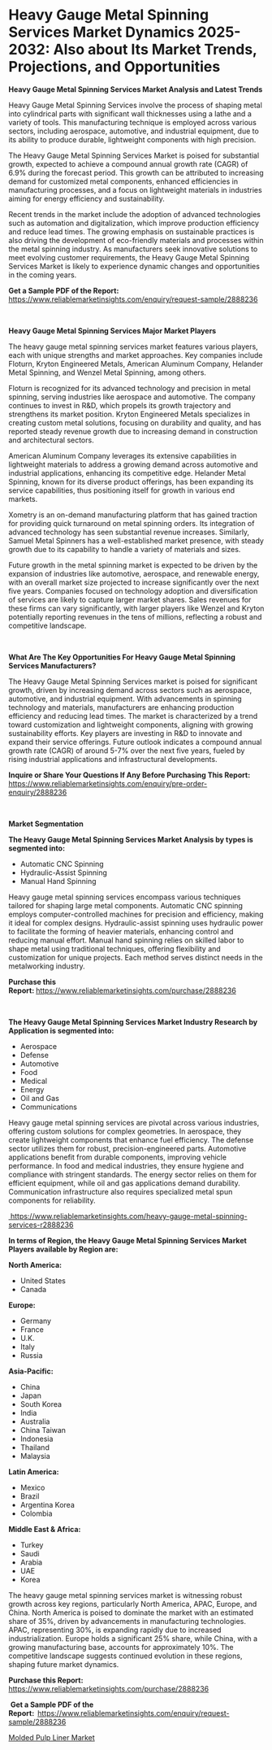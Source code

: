 <p><h1>Heavy Gauge Metal Spinning Services Market Dynamics 2025-2032: Also about Its Market Trends, Projections, and Opportunities</h1></p><p><strong>Heavy Gauge Metal Spinning Services Market Analysis and Latest Trends</strong></p>
<p><p>Heavy Gauge Metal Spinning Services involve the process of shaping metal into cylindrical parts with significant wall thicknesses using a lathe and a variety of tools. This manufacturing technique is employed across various sectors, including aerospace, automotive, and industrial equipment, due to its ability to produce durable, lightweight components with high precision.</p><p>The Heavy Gauge Metal Spinning Services Market is poised for substantial growth, expected to achieve a compound annual growth rate (CAGR) of 6.9% during the forecast period. This growth can be attributed to increasing demand for customized metal components, enhanced efficiencies in manufacturing processes, and a focus on lightweight materials in industries aiming for energy efficiency and sustainability. </p><p>Recent trends in the market include the adoption of advanced technologies such as automation and digitalization, which improve production efficiency and reduce lead times. The growing emphasis on sustainable practices is also driving the development of eco-friendly materials and processes within the metal spinning industry. As manufacturers seek innovative solutions to meet evolving customer requirements, the Heavy Gauge Metal Spinning Services Market is likely to experience dynamic changes and opportunities in the coming years.</p></p>
<p><strong>Get a Sample PDF of the Report:&nbsp;</strong> <a href="https://www.reliablemarketinsights.com/enquiry/request-sample/2888236?utm_campaign=3204&utm_medium=2&utm_source=Github&utm_content=ia&utm_term=14032025&utm_id=heavy-gauge-metal-spinning-services">https://www.reliablemarketinsights.com/enquiry/request-sample/2888236</a></p>
<p>&nbsp;</p>
<p><strong>Heavy Gauge Metal Spinning Services Major Market Players</strong></p>
<p><p>The heavy gauge metal spinning services market features various players, each with unique strengths and market approaches. Key companies include Floturn, Kryton Engineered Metals, American Aluminum Company, Helander Metal Spinning, and Wenzel Metal Spinning, among others.</p><p>Floturn is recognized for its advanced technology and precision in metal spinning, serving industries like aerospace and automotive. The company continues to invest in R&D, which propels its growth trajectory and strengthens its market position. Kryton Engineered Metals specializes in creating custom metal solutions, focusing on durability and quality, and has reported steady revenue growth due to increasing demand in construction and architectural sectors.</p><p>American Aluminum Company leverages its extensive capabilities in lightweight materials to address a growing demand across automotive and industrial applications, enhancing its competitive edge. Helander Metal Spinning, known for its diverse product offerings, has been expanding its service capabilities, thus positioning itself for growth in various end markets.</p><p>Xometry is an on-demand manufacturing platform that has gained traction for providing quick turnaround on metal spinning orders. Its integration of advanced technology has seen substantial revenue increases. Similarly, Samuel Metal Spinners has a well-established market presence, with steady growth due to its capability to handle a variety of materials and sizes.</p><p>Future growth in the metal spinning market is expected to be driven by the expansion of industries like automotive, aerospace, and renewable energy, with an overall market size projected to increase significantly over the next five years. Companies focused on technology adoption and diversification of services are likely to capture larger market shares. Sales revenues for these firms can vary significantly, with larger players like Wenzel and Kryton potentially reporting revenues in the tens of millions, reflecting a robust and competitive landscape.</p></p>
<p>&nbsp;</p>
<p><strong>What Are The Key Opportunities For Heavy Gauge Metal Spinning Services Manufacturers?</strong></p>
<p><p>The Heavy Gauge Metal Spinning Services market is poised for significant growth, driven by increasing demand across sectors such as aerospace, automotive, and industrial equipment. With advancements in spinning technology and materials, manufacturers are enhancing production efficiency and reducing lead times. The market is characterized by a trend toward customization and lightweight components, aligning with growing sustainability efforts. Key players are investing in R&D to innovate and expand their service offerings. Future outlook indicates a compound annual growth rate (CAGR) of around 5-7% over the next five years, fueled by rising industrial applications and infrastructural developments.</p></p>
<p><strong>Inquire or Share Your Questions If Any Before Purchasing This Report:</strong> <a href="https://www.reliablemarketinsights.com/enquiry/pre-order-enquiry/2888236?utm_campaign=3204&utm_medium=2&utm_source=Github&utm_content=ia&utm_term=14032025&utm_id=heavy-gauge-metal-spinning-services">https://www.reliablemarketinsights.com/enquiry/pre-order-enquiry/2888236</a></p>
<p>&nbsp;</p>
<p><strong>Market Segmentation</strong></p>
<p><strong>The Heavy Gauge Metal Spinning Services Market Analysis by types is segmented into:</strong></p>
<p><ul><li>Automatic CNC Spinning</li><li>Hydraulic-Assist Spinning</li><li>Manual Hand Spinning</li></ul></p>
<p><p>Heavy gauge metal spinning services encompass various techniques tailored for shaping large metal components. Automatic CNC spinning employs computer-controlled machines for precision and efficiency, making it ideal for complex designs. Hydraulic-assist spinning uses hydraulic power to facilitate the forming of heavier materials, enhancing control and reducing manual effort. Manual hand spinning relies on skilled labor to shape metal using traditional techniques, offering flexibility and customization for unique projects. Each method serves distinct needs in the metalworking industry.</p></p>
<p><strong>Purchase this Report:&nbsp;</strong><a href="https://www.reliablemarketinsights.com/purchase/2888236?utm_campaign=3204&utm_medium=2&utm_source=Github&utm_content=ia&utm_term=14032025&utm_id=heavy-gauge-metal-spinning-services">https://www.reliablemarketinsights.com/purchase/2888236</a></p>
<p>&nbsp;</p>
<p><strong>The Heavy Gauge Metal Spinning Services Market Industry Research by Application is segmented into:</strong></p>
<p><ul><li>Aerospace</li><li>Defense</li><li>Automotive</li><li>Food</li><li>Medical</li><li>Energy</li><li>Oil and Gas</li><li>Communications</li></ul></p>
<p><p>Heavy gauge metal spinning services are pivotal across various industries, offering custom solutions for complex geometries. In aerospace, they create lightweight components that enhance fuel efficiency. The defense sector utilizes them for robust, precision-engineered parts. Automotive applications benefit from durable components, improving vehicle performance. In food and medical industries, they ensure hygiene and compliance with stringent standards. The energy sector relies on them for efficient equipment, while oil and gas applications demand durability. Communication infrastructure also requires specialized metal spun components for reliability.</p></p>
<p><a href="https://www.reliablemarketinsights.com/heavy-gauge-metal-spinning-services-r2888236?utm_campaign=3204&utm_medium=2&utm_source=Github&utm_content=ia&utm_term=14032025&utm_id=heavy-gauge-metal-spinning-services">&nbsp;https://www.reliablemarketinsights.com/heavy-gauge-metal-spinning-services-r2888236</a></p>
<p><strong>In terms of Region, the Heavy Gauge Metal Spinning Services Market Players available by Region are:</strong></p>
<p>
    <p> <strong> North America: </strong>
        <ul>
            <li>United States</li>
            <li>Canada</li>
        </ul>
        </p> 
    <p> <strong> Europe: </strong>
        <ul>
            <li>Germany</li>
            <li>France</li>
            <li>U.K.</li>
            <li>Italy</li>
            <li>Russia</li>
        </ul>
        </p> 
    <p> <strong> Asia-Pacific: </strong>
        <ul>
            <li>China</li>
            <li>Japan</li>
            <li>South Korea</li>
            <li>India</li>
            <li>Australia</li>
            <li>China Taiwan</li>
            <li>Indonesia</li>
            <li>Thailand</li>
            <li>Malaysia</li>
        </ul>
        </p> 
    <p> <strong> Latin America: </strong>
        <ul>
            <li>Mexico</li>
            <li>Brazil</li>
            <li>Argentina Korea</li>
            <li>Colombia</li>
        </ul>
        </p> 
    <p> <strong> Middle East & Africa: </strong>
        <ul>
            <li>Turkey</li>
            <li>Saudi</li>
            <li>Arabia</li>
            <li>UAE</li>
            <li>Korea</li>
        </ul>
    </p>
    </p>
<p><p>The heavy gauge metal spinning services market is witnessing robust growth across key regions, particularly North America, APAC, Europe, and China. North America is poised to dominate the market with an estimated share of 35%, driven by advancements in manufacturing technologies. APAC, representing 30%, is expanding rapidly due to increased industrialization. Europe holds a significant 25% share, while China, with a growing manufacturing base, accounts for approximately 10%. The competitive landscape suggests continued evolution in these regions, shaping future market dynamics.</p></p>
<p><strong>Purchase this Report: </strong><a href="https://www.reliablemarketinsights.com/purchase/2888236?utm_campaign=3204&utm_medium=2&utm_source=Github&utm_content=ia&utm_term=14032025&utm_id=heavy-gauge-metal-spinning-services">https://www.reliablemarketinsights.com/purchase/2888236</a></p>
<p>&nbsp;<strong>Get a Sample PDF of the Report:&nbsp;&nbsp;</strong><a href="https://www.reliablemarketinsights.com/enquiry/request-sample/2888236?utm_campaign=3204&utm_medium=2&utm_source=Github&utm_content=ia&utm_term=14032025&utm_id=heavy-gauge-metal-spinning-services">https://www.reliablemarketinsights.com/enquiry/request-sample/2888236</a></p>
<p><strong></strong></p>
<p><p><a href="https://github.com/jolinolooman/Market-Research-Report-List-1/blob/main/molded-pulp-liner-market.md?utm_campaign=3204&utm_medium=2&utm_source=Github&utm_content=ia&utm_term=14032025&utm_id=heavy-gauge-metal-spinning-services">Molded Pulp Liner Market</a></p></p>